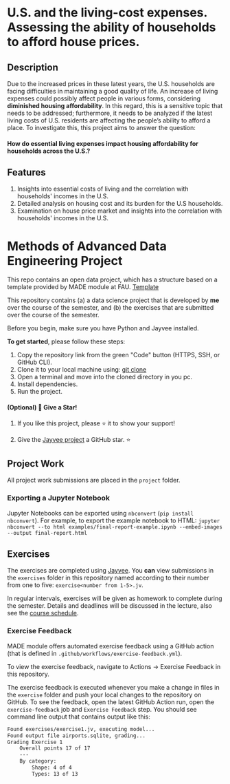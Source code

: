 # U.S. and the living-cost expenses. Assessing the ability of households to afford house prices.

## Description
Due to the increased prices in these latest years, the U.S. households are facing difficulties in maintaining a good quality of life. An increase of living expenses could possibly affect people in various forms, considering **diminished housing affordability**. In this regard, this is a sensitive topic that needs to be addressed; furthermore, it needs to be analyzed if the latest living costs of U.S. residents are affecting the people’s ability to afford a place. To investigate this, this project aims to answer the question:

#### **How do essential living expenses impact housing affordability for households across the U.S.?**

## Features
1. Insights into essential costs of living and the correlation with households' incomes in the U.S.
2. Detailed analysis on housing cost and its burden for the U.S households.
3. Examination on house price market and insights into the correlation with households' incomes in the U.S.


# Methods of Advanced Data Engineering Project

This repo contains an open data project, which has a structure based on a template provided by MADE module at FAU. [Template](https://github.com/jvalue/made-template)

This repository contains (a) a data science project that is developed by **me** over the course of the semester, and (b) the exercises that are submitted over the course of the semester.

Before you begin, make sure you have Python and Jayvee installed.

**To get started**, please follow these steps:
1. Copy the repository link from the green "Code" button (HTTPS, SSH, or GitHub CLI).
2. Clone it to your local machine using: [git clone](https://github.com/xxhensila/made-template.git)
3. Open a terminal and move into the cloned directory in you pc.
4. Install dependencies.
5. Run the project.


#### (Optional) 🌟 Give a Star!

1. If you like this project, please ⭐ it to show your support!

2. Give the [Jayvee project](https://github.com/jvalue/jayvee) a GitHub star. ⭐


## Project Work
All project work submissions are placed in the `project` folder.

### Exporting a Jupyter Notebook
Jupyter Notebooks can be exported using `nbconvert` (`pip install nbconvert`). For example, to export the example notebook to HTML: `jupyter nbconvert --to html examples/final-report-example.ipynb --embed-images --output final-report.html`


## Exercises
The exercises are completed using [Jayvee](https://github.com/jvalue/jayvee). You **can** view submissions in the `exercises` folder in this repository named according to their number from one to five: `exercise<number from 1-5>.jv`.

In regular intervals, exercises will be given as homework to complete during the semester. Details and deadlines will be discussed in the lecture, also see the [course schedule](https://made.uni1.de/).

### Exercise Feedback
MADE module offers automated exercise feedback using a GitHub action (that is defined in `.github/workflows/exercise-feedback.yml`). 

To view the exercise feedback, navigate to Actions → Exercise Feedback in this repository.

The exercise feedback is executed whenever you make a change in files in the `exercise` folder and push your local changes to the repository on GitHub. To see the feedback, open the latest GitHub Action run, open the `exercise-feedback` job and `Exercise Feedback` step. You should see command line output that contains output like this:

```sh
Found exercises/exercise1.jv, executing model...
Found output file airports.sqlite, grading...
Grading Exercise 1
	Overall points 17 of 17
	---
	By category:
		Shape: 4 of 4
		Types: 13 of 13
```

